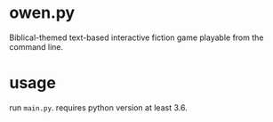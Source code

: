 # owen.py
Biblical-themed text-based interactive fiction game playable from the command line.

# usage
run `main.py`. requires python version at least 3.6.
